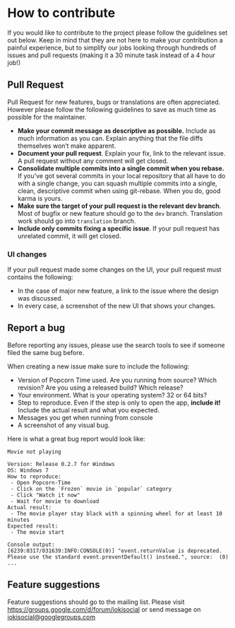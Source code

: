 # How to contribute

If you would like to contribute to the project please follow the guidelines set out below. Keep in mind that they are not here to make your contribution a painful experience, but to simplify our jobs looking through hundreds of issues and pull requests (making it a 30 minute task instead of a 4 hour job!)

## Pull Request

Pull Request for new features, bugs or translations are often appreciated. However please follow the following guidelines to save as much time as possible for the maintainer.

- __Make your commit message as descriptive as possible.__ Include as much information as you can. Explain anything that the file diffs themselves won’t make apparent.
- __Document your pull request__. Explain your fix, link to the relevant issue. A pull request without any comment will get closed.
- __Consolidate multiple commits into a single commit when you rebase.__ If you’ve got several commits in your local repository that all have to do with a single change, you can squash multiple commits into a single, clean, descriptive commit when using git-rebase. When you do, good karma is yours.
- __Make sure the target of your pull request is the relevant dev branch__. Most of bugfix or new feature should go to the `dev` branch. Translation work should go into `translation` branch.
- __Include only commits fixing a specific issue__. If your pull request has unrelated commit, it will get closed.


### UI changes

If your pull request made some changes on the UI, your pull request must contains the following:
- In the case of major new feature, a link to the issue where the design was discussed.
- In every case, a screenshot of the new UI that shows your changes.

## Report a bug

Before reporting any issues, please use the search tools to see if someone filed the same bug before.

When creating a new issue make sure to include the following:
- Version of Popcorn Time used. Are you running from source? Which revision? Are you using a released build? Which release?
- Your environment. What is your operating system? 32 or 64 bits?
- Step to reproduce. Even if the step is only to open the app, __include it!__ Include the actual result and what you expected.
- Messages you get when running from console
- A screenshot of any visual bug.

Here is what a great bug report would look like:
```
Movie not playing

Version: Release 0.2.7 for Windows
OS: Windows 7
How to reproduce:
 - Open Popcorn-Time
 - Click on the `Frozen` movie in `popular` category
 - Click "Watch it now"
 - Wait for movie to download
Actual result:
 - The movie player stay black with a spinning wheel for at least 10 minutes
Expected result:
 - The movie start

Console output:
[6239:0317/031639:INFO:CONSOLE(0)] "event.returnValue is deprecated. Please use the standard event.preventDefault() instead.", source:  (0)
...
```

## Feature suggestions

Feature suggestions should go to the mailing list. Please visit <https://groups.google.com/d/forum/iokisocial> or send message on <iokisocial@googlegroups.com>